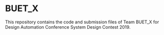 # BUET_X

This repository contains the code and submission files of Team BUET_X for Design Automation Conference System Design Contest  2019. 

